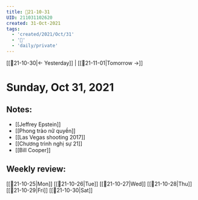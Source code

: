 ```yaml
---
title: 📝21-10-31
UID: 211031102620
created: 31-Oct-2021
tags:
  - 'created/2021/Oct/31'
  - '📅'
  - 'daily/private'
---
```

[[📝21-10-30|<- Yesterday]] | [[📝21-11-01|Tomorrow ->]]
# Sunday, Oct 31, 2021

## Notes:
- [[Jeffrey Epstein]]
- [[Phong trào nữ quyền]]
- [[Las Vegas shooting 2017]]
- [[Chương trình nghị sự 21]]
- [[Bill Cooper]]

## Weekly review:
[[📝21-10-25|Mon]]
[[📝21-10-26|Tue]]
[[📝21-10-27|Wed]]
[[📝21-10-28|Thu]]
[[📝21-10-29|Fri]]
[[📝21-10-30|Sat]]
